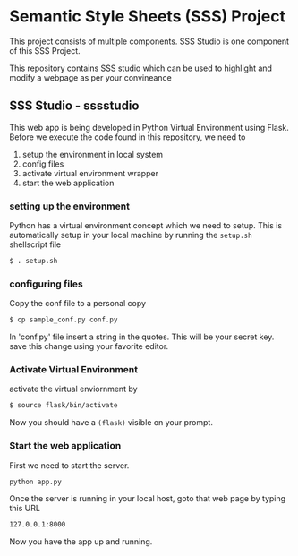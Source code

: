 # Semantic Style Sheets (SSS) Project
This project consists of multiple components. SSS Studio is one component of this SSS Project.

This repository contains SSS studio which can be used to highlight and modify a webpage as per your convineance

## SSS Studio - sssstudio
This web app is being developed in Python Virtual Environment using Flask. Before we execute the code found in this repository, we need to 

1. setup the environment in local system
2. config files
3. activate virtual environment wrapper
4. start the web application 
 
### setting up the environment
Python has a virtual environment concept which we need to setup. This is automatically setup in your local machine by running the `setup.sh` shellscript file

```sh
$ . setup.sh
```

### configuring files
Copy the conf file to a personal copy

```sh
$ cp sample_conf.py conf.py
```

In 'conf.py' file insert a string in the quotes. This will be your secret key. save this change using your favorite editor.

### Activate Virtual Environment
activate the virtual enviornment by

```sh
$ source flask/bin/activate
```

Now you should have a `(flask)` visible on your prompt.

### Start the web application

First we need to start the server.
```python
python app.py 
``` 

Once the server is running in your local host, goto that web page by typing this URL

```sh
127.0.0.1:8000
```

Now you have the app up and running.

